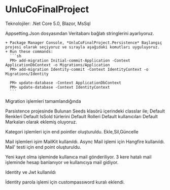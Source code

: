 # UnluCoFinalProject
Teknolojiler: .Net Core 5.0, Blazor, MsSql


Appsetting.Json dosyasından Veritabanı bağlatı stringlerini ayarlıyoruz. 

    + Package Manager Console, *UnluCoFinalProject.Persistence* Başlangıç projesi olarak seçiyoruz ve sırayla aşağıdaki komutları uyguluyoruz.
    + Run these commands:
      ```sh
      PM> add-migration Initial-commit-Application -Context ApplicationDbContext -o Migrations/Application
      PM> add-migration Identity-commit -Context IdentityContext -o Migrations/Identity

      PM> update-database -Context ApplicationDbContext 
      PM> update-database -Context IdentityContext 
      ```
Migration işlemleri tamamlandığında 

Parsistence projesinde Bulunan Seeds klasörü içerindeki classlar ile; 
Default Renkleri
Default IsSold türlerini
Default Rolleri
Default kullanıcıları
Default Markaları
olarak eklemiş oluyoruz.

Kategori işlemleri için end pointler oluşturuldu.
Ekle,Sil,Güncelle

Mail işlemleri işim MailKit kullanıldı.
Async Mail işlemi için Hangfire kullanıldı.
Mail' testi için end point oluşturuldu.

Yeni kayıt olma işleminde kullanıca mail gönderiliyor.
3 kere hatalı mail işleminde hesap banlanıyor ve kullanıcıya  mail gidiyor.

Identity ve Jwt kullanıldı

İdentity parola işlemi için custompassword kuralı eklendi.


